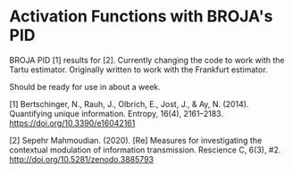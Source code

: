# Activation Functions with BROJA's PID

BROJA PID [1] results for [2]. Currently changing the code to work with the Tartu estimator. Originally written to work with the Frankfurt estimator.

Should be ready for use in about a week.


[1] Bertschinger, N., Rauh, J., Olbrich, E., Jost, J., & Ay, N. (2014). Quantifying unique information. Entropy, 16(4), 2161–2183. https://doi.org/10.3390/e16042161

[2] Sepehr Mahmoudian. (2020). [Re] Measures for investigating the contextual modulation of information transmission. Rescience C, 6(3), #2. http://doi.org/10.5281/zenodo.3885793
